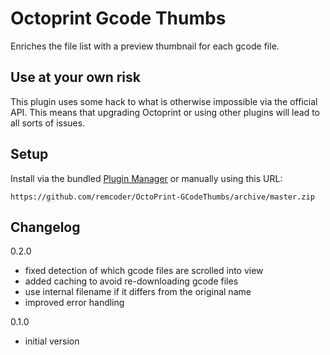 # Octoprint Gcode Thumbs

Enriches the file list with a preview thumbnail for each gcode file.

## Use at your own risk
This plugin uses some hack to what is otherwise impossible via the official API. This means that upgrading Octoprint or using other plugins will lead to all sorts of issues.

## Setup

Install via the bundled [Plugin Manager](https://github.com/foosel/OctoPrint/wiki/Plugin:-Plugin-Manager)
or manually using this URL:

    https://github.com/remcoder/OctoPrint-GCodeThumbs/archive/master.zip

## Changelog

0.2.0
  * fixed detection of which gcode files are scrolled into view
  * added caching to avoid re-downloading gcode files
  * use internal filename if it differs from the original name
  * improved error handling

0.1.0
  * initial version
